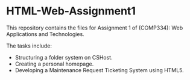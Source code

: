 # HTML-Web-Assignment1
This repository contains the files for Assignment 1 of (COMP334): 
Web Applications and Technologies. 

The tasks include: 
- Structuring a folder system on CSHost.
- Creating a personal homepage.
- Developing a Maintenance Request Ticketing System using HTML5.



